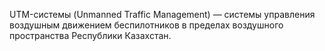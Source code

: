 UTM-системы (Unmanned Traffic Management) — системы управления воздушным движением беспилотников в пределах воздушного пространства Республики Казахстан.